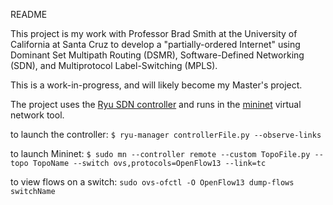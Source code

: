 README

This project is my work with Professor Brad Smith at the University of 
California at Santa Cruz to develop a "partially-ordered Internet" using 
Dominant Set Multipath Routing (DSMR), Software-Defined Networking (SDN), and
Multiprotocol Label-Switching (MPLS).

This is a work-in-progress, and will likely become my Master's project.

The project uses the [Ryu SDN controller](https://osrg.github.io/ryu/) and runs in the [mininet](http://mininet.org/) virtual network tool.


to launch the controller:
    `$ ryu-manager controllerFile.py --observe-links`

to launch Mininet:
    `$ sudo mn --controller remote --custom TopoFile.py --topo TopoName --switch
ovs,protocols=OpenFlow13 --link=tc`

to view flows on a switch:
    `sudo ovs-ofctl -O OpenFlow13 dump-flows switchName`
